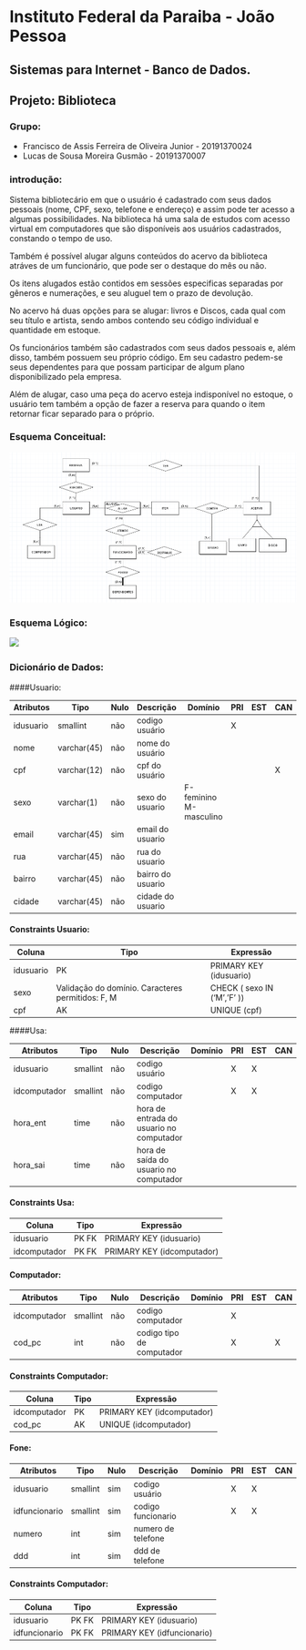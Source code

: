 # Instituto Federal da Paraiba - João Pessoa
## Sistemas para Internet - Banco de Dados.
## Projeto: Biblioteca

### Grupo:
- Francisco de Assis Ferreira de Oliveira Junior - 20191370024
- Lucas de Sousa Moreira Gusmão - 20191370007

### introdução:

Sistema bibliotecário em que o usuário é cadastrado com seus dados pessoais (nome, CPF, sexo, telefone e endereço) e assim pode ter acesso a algumas possibilidades. Na biblioteca há uma sala de estudos com acesso virtual em computadores que são disponíveis aos usuários cadastrados, constando o tempo de uso.

Também é possível alugar alguns conteúdos do acervo da biblioteca atráves
 de um funcionário, que pode ser o destaque do mês ou não.

Os itens alugados estão contidos em sessões especificas separadas por gêneros e numerações, e seu aluguel tem o prazo de devolução.

No acervo há duas opções para se alugar: livros e Discos, cada qual com seu título e artista, sendo ambos contendo seu código individual e quantidade em estoque.

Os funcionários também são cadastrados com seus dados pessoais e, além disso, também possuem seu próprio código. Em seu cadastro pedem-se seus dependentes para que possam participar de algum plano disponibilizado pela empresa.

Além de alugar, caso uma peça do acervo esteja indisponível no estoque, o usuário tem também a opção de fazer a reserva para quando o item retornar ficar separado para o próprio.


### Esquema Conceitual:

![](https://github.com/fafojunior/biblioteca/blob/master/Modelo%20Conceitual/er.png)

### Esquema Lógico:

![](https://github.com/fafojunior/biblioteca/tree/master/Modelo%20L%C3%B3gico/logico.png)

### Dicionário de Dados:
####Usuario:

Atributos | Tipo | Nulo | Descrição | Domínio | PRI | EST | CAN
-----------|------|-------|------------|-----------|-----|-----|------
idusuario | smallint| não | codigo usuário |     | X | | 
nome | varchar(45) | não | nome do usuário | | | |
cpf | varchar(12) | não | cpf do usuário | | || X 
sexo|varchar(1)|não|sexo do usuario|F-feminino M-masculino|||
email|varchar(45)|sim|email do usuario||||
rua|varchar(45)|não|rua do usuario||||
bairro|varchar(45)|não|bairro do usuario||||
cidade|varchar(45)|não|cidade do usuario||||

#### Constraints Usuario:

Coluna | Tipo | Expressão
--------|------|-----------
idusuario| PK | PRIMARY KEY (idusuario)
sexo|Validação do domínio. Caracteres permitidos: F, M| CHECK ( sexo IN (‘M’,’F’ ))
cpf|AK|UNIQUE (cpf)

####Usa:

Atributos | Tipo | Nulo | Descrição | Domínio | PRI | EST | CAN
-----------|------|-------|------------|-----------|-----|-----|------
idusuario | smallint| não | codigo usuário | |X|X| 
idcomputador | smallint| não | codigo computador ||X|X| 
hora_ent | time | não | hora de entrada do usuario no computador | | | | 
hora_sai | time | não | hora de saída do usuario no computador | | | | 

#### Constraints Usa:

Coluna | Tipo | Expressão
--------|------|-----------
idusuario| PK FK| PRIMARY KEY (idusuario)
idcomputador| PK FK| PRIMARY KEY (idcomputador)

#### Computador:

Atributos | Tipo | Nulo | Descrição | Domínio | PRI | EST | CAN
-----------|------|-------|------------|-----------|-----|-----|------
idcomputador | smallint| não | codigo computador | |X|| 
cod_pc | int| não | codigo tipo de computador | |X||X 

#### Constraints Computador:

Coluna | Tipo | Expressão
--------|------|-----------
idcomputador| PK | PRIMARY KEY (idcomputador)
cod_pc| AK | UNIQUE (idcomputador)

#### Fone:

Atributos | Tipo | Nulo | Descrição | Domínio | PRI | EST | CAN
-----------|------|-------|------------|-----------|-----|-----|------
idusuario | smallint| sim | codigo usuário | |X|X| 
idfuncionario | smallint| sim | codigo funcionario | |X|X| 
numero | int | sim |numero de telefone| ||| 
ddd | int | sim |ddd de telefone| ||| 

#### Constraints Computador:

Coluna | Tipo | Expressão
--------|------|-----------
idusuario| PK FK | PRIMARY KEY (idusuario)
idfuncionario| PK FK| PRIMARY KEY (idfuncionario)
